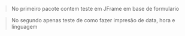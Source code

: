 >No primeiro pacote contem teste em JFrame em base de formulario 

>No segundo apenas teste de como fazer impresão de data, hora e linguagem 

